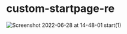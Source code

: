 # custom-startpage-re
![Screenshot 2022-06-28 at 14-48-01 start(1)](https://user-images.githubusercontent.com/41210361/176143019-e2b4ffdd-fd90-4fc6-9db0-548db7635cba.png)
